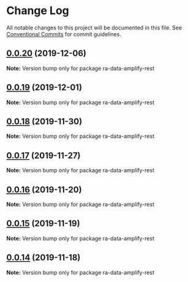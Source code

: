 # Change Log

All notable changes to this project will be documented in this file.
See [Conventional Commits](https://conventionalcommits.org) for commit guidelines.

## [0.0.20](https://github.com/hupe1980/amplify-material-ui/compare/ra-data-amplify-rest@0.0.19...ra-data-amplify-rest@0.0.20) (2019-12-06)

**Note:** Version bump only for package ra-data-amplify-rest





## [0.0.19](https://github.com/hupe1980/amplify-material-ui/compare/ra-data-amplify-rest@0.0.18...ra-data-amplify-rest@0.0.19) (2019-12-01)

**Note:** Version bump only for package ra-data-amplify-rest





## [0.0.18](https://github.com/hupe1980/amplify-material-ui/compare/ra-data-amplify-rest@0.0.17...ra-data-amplify-rest@0.0.18) (2019-11-30)

**Note:** Version bump only for package ra-data-amplify-rest





## [0.0.17](https://github.com/hupe1980/amplify-material-ui/compare/ra-data-amplify-rest@0.0.16...ra-data-amplify-rest@0.0.17) (2019-11-27)

**Note:** Version bump only for package ra-data-amplify-rest





## [0.0.16](https://github.com/hupe1980/amplify-material-ui/compare/ra-data-amplify-rest@0.0.15...ra-data-amplify-rest@0.0.16) (2019-11-20)

**Note:** Version bump only for package ra-data-amplify-rest





## [0.0.15](https://github.com/hupe1980/amplify-material-ui/compare/ra-data-amplify-rest@0.0.14...ra-data-amplify-rest@0.0.15) (2019-11-19)

**Note:** Version bump only for package ra-data-amplify-rest





## [0.0.14](https://github.com/hupe1980/amplify-material-ui/compare/ra-data-amplify-rest@0.0.13...ra-data-amplify-rest@0.0.14) (2019-11-18)

**Note:** Version bump only for package ra-data-amplify-rest
